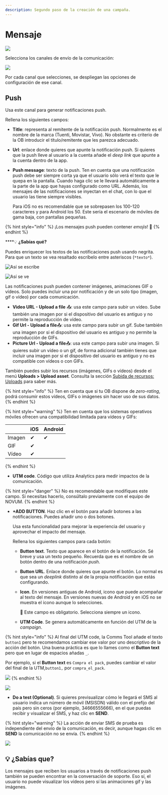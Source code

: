 ```yaml
---
description: Segundo paso de la creación de una campaña.
---
```


# Mensaje

![](https://github.com/iciaparicio/variantes-origen/tree/169a87cd535336e6c183d673fef59f5462c5d585/.gitbook/assets/image%20%2838%29.png)

Selecciona los canales de envío de la comunicación:

![](https://github.com/iciaparicio/variantes-origen/tree/169a87cd535336e6c183d673fef59f5462c5d585/.gitbook/assets/image%20%2846%29.png)

Por cada canal que selecciones, se despliegan las opciones de configuración de ese canal.

## Push

Usa este canal para generar notificaciones push.

Rellena los siguientes campos:

* **Title**: representa al remitente de la notificación push. Normalmente es el nombre de la marca \(Tuenti, Movistar, Vivo\). No obstante es criterio de la OB introducir el título/remitente que les parezca adecuado.
* **Url**: enlace donde quieres que apunte la notificación push. Si quieres que la push lleve al usuario a la cuenta añade el _deep link_ que apunte a la cuenta dentro de la app.
* **Push message**: texto de la push. Ten en cuenta que una notificación push debe ser siempre corta ya que el usuario sólo verá el texto que le quepa en la pantalla. Cuando haga clic se le llevará automáticamente a la parte de la app que hayas configurado como URL. Además, los mensajes de las notificaciones se inyectan en el chat, con lo que el usuario las tiene siempre visibles.

  Para iOS no es recomendable que se sobrepasen los 100-120 caracteres y para Android los 50. Este sería el escenario de móviles de gama baja, con pantallas pequeñas.

{% hint style="info" %}
¡Los mensajes push pueden contener _emojis_! 🚀
{% endhint %}

\*\*\*\*💡 **¿Sabías qué?**

Puedes enriquecer los textos de las notificaciones push usando negrita. Para que un texto se vea resaltado escríbelo entre asteriscos \(`*texto*`\).

![As&#xED; se escribe](https://github.com/iciaparicio/variantes-origen/tree/169a87cd535336e6c183d673fef59f5462c5d585/.gitbook/assets/bold_world.gif)

![As&#xED; se ve](https://github.com/iciaparicio/variantes-origen/tree/169a87cd535336e6c183d673fef59f5462c5d585/.gitbook/assets/image%20%2842%29.png)

Las notificaciones push pueden contener imágenes, animaciones GIF o vídeos. Solo puedes incluir una por notificación y de un solo tipo \(imagen, gif o vídeo\) por cada comunicación.

* **Video URL - Upload a file** 📤: usa este campo para subir un vídeo. Sube también una imagen por si el dispositivo del usuario es antiguo y no permite la reproducción de vídeo.
* **Gif Url - Upload a file**📤: usa este campo para subir un gif. Sube también una imagen por si el dispositivo del usuario es antiguo y no permite la reproducción de GIFs.
* **Picture Url - Upload a file**📤: usa este campo para subir una imagen. Si quieres subir un vídeo o un gif, de forma adicional también tienes que incluir una imagen por si el dispositivo del usuario es antiguo y no es compatible con vídeos o con GIFs.

También puedes subir los recursos \(imágenes, GIFs o vídeos\) desde el menú **Uploads &gt; Upload asset**. Consulta la sección [Subida de recursos: Uploads](../../funcionalidades/subida-de-recursos-uploads.md) para saber más.

{% hint style="info" %}
Ten en cuenta que si tu OB dispone de _zero-rating_, podrá consumir estos vídeos, GIFs o imágenes sin hacer uso de sus datos.
{% endhint %}

{% hint style="warning" %}
Ten en cuenta que los sistemas operativos móviles ofrecen una compatibilidad limitada para vídeos y GIFs:

|  | iOS | Android |
| :--- | :--- | :--- |
| Imagen | ✔︎ | ✔ ︎ |
| GIF | ✔︎ |  |
| Vídeo | ✔︎ |  |
{% endhint %}

* **UTM code**. Código que utiliza Analytics para medir impactos de la comunicación.

{% hint style="danger" %}
No es recomendable que modifiques este campo. Si necesitas hacerlo, consúltalo previamente con el equipo de NOVUM.
{% endhint %}

* **+ADD BUTTON**. Haz clic en el botón para añadir botones a las notificaciones. Puedes añadir uno o dos botones.

  Usa esta funcionalidad para mejorar la experiencia del usuario y aprovechar el impacto del mensaje.

  Rellena los siguientes campos para cada botón:

  * **Button text**. Texto que aparece en el botón de la notificación. Sé breve y usa un texto pequeño. Recuerda que es el nombre de un botón dentro de una notificación _push_.
  * **Button URL**. Enlace donde quieres que apunte el botón. Lo normal es que sea un _deeplink_ distinto al de la propia notificación que estás configurando.
  * **Icon**. En versiones antiguas de Android, icono que puede acompañar al texto del mensaje. En versiones nuevas de Android y en iOS no se muestra el icono aunque lo selecciones.

    🔅 Este campo es obligatorio. Selecciona siempre un icono.

  * **UTM Code**. Se genera automáticamente en función del UTM de la _campaign_.

{% hint style="info" %}
Al final del UTM code, la Comms Tool añade el texto `button1` pero te recomendamos cambiar ese valor por uno descriptivo de la acción del botón. Una buena práctica es que lo llames como el **Button text** pero que en lugar de espacios añadas `_`.

Por ejemplo, si el **Button text** es `Compra el pack`, puedes cambiar el valor del final de la UTM,`button1,` por `compra_el_pack`.

![](https://github.com/iciaparicio/variantes-origen/tree/169a87cd535336e6c183d673fef59f5462c5d585/.gitbook/assets/action_buttons.gif)
{% endhint %}

![](https://github.com/iciaparicio/variantes-origen/tree/169a87cd535336e6c183d673fef59f5462c5d585/.gitbook/assets/action_buttons.gif)

* **Do a test \(Optional\)**. Si quieres previsualizar cómo le llegará el SMS al usuario indica un número de móvil \(MSISDN\) válido con el prefijo del país pero sin ceros \(por ejemplo, 34666555666\), en el que puedas recibir y visualizar el SMS, y haz clic en **SEND**.

{% hint style="warning" %}
La acción de enviar SMS de prueba es independiente del envío de la comunicación, es decir, aunque hagas clic en **SEND** la comunicación no se envía.
{% endhint %}

![](https://github.com/iciaparicio/variantes-origen/tree/169a87cd535336e6c183d673fef59f5462c5d585/.gitbook/assets/image%20%284%29.png)

## 💡 ¿Sabías que?

Los mensajes que reciben los usuarios a través de notificaciones push también se pueden encontrar en la conversación de soporte. Eso sí, el usuario no puede visualizar los vídeos pero sí las animaciones gif y las imágenes.

